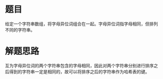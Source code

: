 # 题目
给定一个字符串数组，将字母异位词组合在一起。字母异位词指字母相同，但排列不同的字符串。

# 解题思路
互为字母异位词的两个字符串包含的字母相同，因此对两个字符串分别进行排序之后得到的字符串一定是相同的，故可以将排序之后的字符串作为哈希表的键。